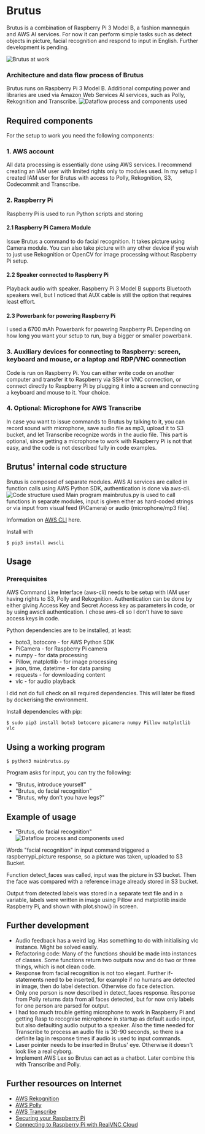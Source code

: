 # Brutus

Brutus is a combination of Raspberry Pi 3 Model B, a fashion mannequin and AWS AI services. For now it can perform simple tasks such as detect objects in picture, facial recognition and respond to input in English. Further development is pending.

![Brutus at work](https://s3-eu-west-1.amazonaws.com/brutus-reko/github_picts/brutus-at-work.jpg "Brutus at work")

### Architecture and data flow process of Brutus
Brutus runs on Raspberry Pi 3 Model B. Additional computing power and libraries are used via Amazon Web Services AI services, such as Polly, Rekognition and Transcribe.
![Dataflow process and components used](https://s3-eu-west-1.amazonaws.com/brutus-reko/github_picts/dataflow.png "Dataflow with Brutus")

## Required components
For the setup to work you need the following components:
### 1. AWS account
All data processing is essentially done using AWS services. I recommend creating an IAM user with limited rights only to modules used. In my setup I created IAM user for Brutus with access to Polly, Rekognition, S3, Codecommit and Transcribe.
### 2. Raspberry Pi
Raspberry Pi is used to run Python scripts and storing
#### 2.1 Raspberry Pi Camera Module
Issue Brutus a command to do facial recognition. It takes picture using Camera module. You can also take picture with any other device if you wish to just use Rekognition or OpenCV for image processing without Raspberry Pi setup.
#### 2.2 Speaker connected to Raspberry Pi
Playback audio with speaker. Raspberry Pi 3 Model B supports Bluetooth speakers well, but I noticed that AUX cable is still the option that requires least effort.
#### 2.3 Powerbank for powering Raspberry Pi
I used a 6700 mAh Powerbank for powering Raspberry Pi. Depending on how long you want your setup to run, buy a bigger or smaller powerbank.
### 3. Auxiliary devices for connecting to Raspberry: screen, keyboard and mouse, or a laptop and RDP/VNC connection
Code is run on Raspberry Pi. You can either write code on another computer and transfer it to Raspberry via SSH or VNC connection, or connect directly to Raspberry Pi by plugging it into a screen and connecting a keyboard and mouse to it. Your choice.
### 4. Optional: Microphone for AWS Transcribe
In case you want to issue commands to Brutus by talking to it, you can record sound with microphone, save audio file as mp3, upload it to S3 bucket, and let Transcribe recognize words in the audio file. This part is optional, since getting a microphone to work with Raspberry Pi is not that easy, and the code is not described fully in code examples.

## Brutus' internal code structure
Brutus is composed of separate modules. AWS AI services are called in function calls using AWS Python SDK, authentication is done via aws-cli.
![Code structure used](https://s3-eu-west-1.amazonaws.com/brutus-reko/github_picts/codingstructure.png "Code structure")
Main program mainbrutus.py is used to call functions in separate modules, input is given either as hard-coded strings or via input from visual feed (PiCamera) or audio (microphone/mp3 file).

Information on [AWS CLI](https://aws.amazon.com/cli/?sc_channel=PS&sc_campaign=acquisition_ND&sc_publisher=google&sc_medium=command_line_b&sc_content=aws_cli_e&sc_detail=cli%20aws&sc_category=command_line&sc_segment=211498327597&sc_matchtype=e&sc_Country=ND&s_kwcid=AL!4422!3!211498327597!e!!g!!cli%20aws&ef_id=V31KegAAAOvVrniL:20180602125917:s) here.

Install with

    $ pip3 install awscli

## Usage
### Prerequisites
AWS Command Line Interface (aws-cli) needs to be setup with IAM user having rights to S3, Polly and Rekognition. Authentication can be done by either giving Access Key and Secret Access key as parameters in code, or by using awscli authentication. I chose aws-cli so I don't have to save access keys in code.

Python dependencies are to be installed, at least:
* boto3, botocore - for AWS Python SDK
* PiCamera - for Raspberry Pi camera
* numpy - for data processing
* Pillow, matplotlib - for image processing
* json, time, datetime - for data parsing
* requests - for downloading content
* vlc - for audio playback

I did not do full check on all required dependencies. This will later be fixed by dockerising the environment.

Install dependencies with pip:

    $ sudo pip3 install boto3 botocore picamera numpy Pillow matplotlib vlc

## Using a working program

    $ python3 mainbrutus.py

Program asks for input, you can try the following:
* "Brutus, introduce yourself"
* "Brutus, do facial recognition"
* "Brutus, why don't you have legs?"

## Example of usage
* "Brutus, do facial recognition"
![Dataflow process and components used](https://s3-eu-west-1.amazonaws.com/brutus-reko/github_picts/rekognition-detectfaces.png "Picture taken, name written in picture as master in compare_faces was detected.")

Words "facial recognition" in input command triggered a raspberrypi_picture response, so a picture was taken, uploaded to S3 Bucket.

Function detect_faces was called, input was the picture in S3 bucket. Then the face was compared with a reference image already stored in S3 bucket.

Output from detected labels was stored in a separate text file and in a variable, labels were written in image using Pillow and matplotlib inside Raspberry Pi, and shown with plot.show() in screen.



## Further development
* Audio feedback has a weird lag. Has something to do with initialising vlc instance. Might be solved easily.
* Refactoring code: Many of the functions should be made into instances of classes. Some functions return two outputs now and do two or three things, which is not clean code.
* Response from facial recognition is not too elegant. Further if-statements need to be inserted, for example if no humans are detected in image, then do label detection. Otherwise do face detection.
* Only one person is now described in detect_faces response. Response from Polly returns data from all faces detected, but for now only labels for one person are parsed for output.
* I had too much trouble getting microphone to work in Raspberry Pi and getting Rasp to recognise microphone in startup as default audio input, but also defaulting audio output to a speaker. Also the time needed for Transcribe to process an audio file is 30-90 seconds, so there is a definite lag in response times if audio is used to input commands.
* Laser pointer needs to be inserted in Brutus' eye. Otherwise it doesn't look like a real cyborg.
* Implement AWS Lex so Brutus can act as a chatbot. Later combine this with Transcribe and Polly.

## Further resources on Internet
- [AWS Rekognition](https://aws.amazon.com/rekognition/)
- [AWS Polly](https://aws.amazon.com/polly/)
- [AWS Transcribe](aws.amazon.com/transcribe/)
- [Securing your Raspberry Pi](https://www.raspberrypi.org/documentation/configuration/security.md)
- [Connecting to Raspberry Pi with RealVNC Cloud](https://www.realvnc.com/en/raspberrypi/)
